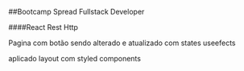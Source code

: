 ##Bootcamp Spread Fullstack Developer

####React Rest Http

Pagina com botão sendo alterado e atualizado com states useefects

aplicado layout com styled components
